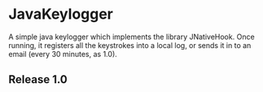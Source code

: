 # JavaKeylogger
A simple java keylogger which implements the library JNativeHook. Once running, it registers all the keystrokes into a local log, or sends it in to an email (every 30 minutes, as 1.0).
## Release 1.0
